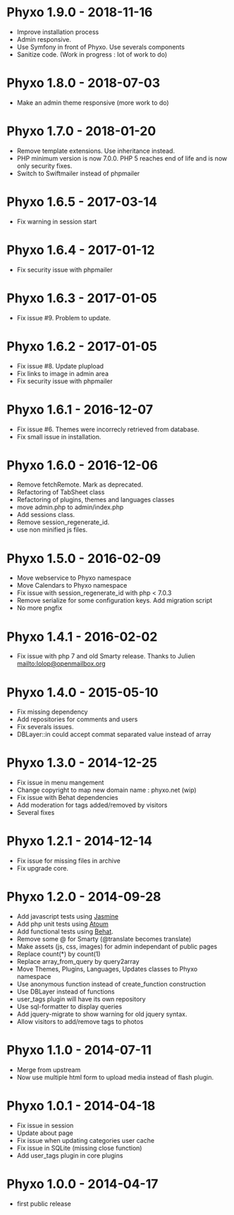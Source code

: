 # Phyxo 1.9.0 - 2018-11-16
-   Improve installation process
-   Admin responsive.
-   Use Symfony in front of Phyxo. Use severals components
-   Sanitize code. (Work in progress : lot of work to do)

# Phyxo 1.8.0 - 2018-07-03

-   Make an admin theme responsive (more work to do)

# Phyxo 1.7.0 - 2018-01-20

-   Remove template extensions. Use inheritance instead.
-   PHP minimum version is now 7.0.0. PHP 5 reaches end of life and is now only security fixes.
-   Switch to Swiftmailer instead of phpmailer

# Phyxo 1.6.5 - 2017-03-14

-   Fix warning in session start

# Phyxo 1.6.4 - 2017-01-12

-   Fix security issue with phpmailer

# Phyxo 1.6.3 - 2017-01-05

-   Fix issue #9. Problem to update.

# Phyxo 1.6.2 - 2017-01-05

-   Fix issue #8. Update plupload
-   Fix links to image in admin area
-   Fix security issue with phpmailer

# Phyxo 1.6.1 - 2016-12-07

-   Fix issue #6. Themes were incorrecly retrieved from database.
-   Fix small issue in installation.

# Phyxo 1.6.0 - 2016-12-06

-   Remove fetchRemote. Mark as deprecated.
-   Refactoring of TabSheet class
-   Refactoring of plugins, themes and languages classes
-   move admin.php to admin/index.php
-   Add sessions class.
-   Remove session_regenerate_id.
-   use non minified js files.

# Phyxo 1.5.0 - 2016-02-09

-   Move webservice to Phyxo namespace
-   Move Calendars to Phyxo namespace
-   Fix issue with session_regenerate_id with php < 7.0.3
-   Remove serialize for some configuration keys. Add migration script
-   No more pngfix

# Phyxo 1.4.1 - 2016-02-02

-   Fix issue with php 7 and old Smarty release.
    Thanks to Julien <mailto:lolop@openmailbox.org>

# Phyxo 1.4.0 - 2015-05-10

-   Fix missing dependency
-   Add repositories for comments and users
-   Fix severals issues.
-   DBLayer::in could accept commat separated value instead of array

# Phyxo 1.3.0 - 2014-12-25

-   Fix issue in menu mangement
-   Change copyright to map new domain name : phyxo.net (wip)
-   Fix issue with Behat dependencies
-   Add moderation for tags added/removed by visitors
-   Several fixes

# Phyxo 1.2.1 - 2014-12-14

-   Fix issue for missing files in archive
-   Fix upgrade core.

# Phyxo 1.2.0 - 2014-09-28

-   Add javascript tests using [Jasmine](http://jasmine.github.io/)
-   Add php unit tests using [Atoum](http://atoum.org/)
-   Add functional tests using [Behat](http://www.behat.org).
-   Remove some @ for Smarty (@translate becomes translate)
-   Make assets (js, css, images) for admin independant of public pages
-   Replace count(\*) by count(1)
-   Replace array_from_query by query2array
-   Move Themes, Plugins, Languages, Updates classes to Phyxo namespace
-   Use anonymous function instead of create_function construction
-   Use DBLayer instead of functions
-   user_tags plugin will have its own repository
-   Use sql-formatter to display queries
-   Add jquery-migrate to show warning for old jquery syntax.
-   Allow visitors to add/remove tags to photos

# Phyxo 1.1.0 - 2014-07-11

-   Merge from upstream
-   Now use multiple html form to upload media instead of flash plugin.

# Phyxo 1.0.1 - 2014-04-18

-   Fix issue in session
-   Update about page
-   Fix issue when updating categories user cache
-   Fix issue in SQLite (missing close function)
-   Add user_tags plugin in core plugins

# Phyxo 1.0.0 - 2014-04-17

-   first public release
